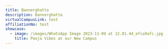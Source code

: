 ```yaml
---
title: Bannerghatta
description: Bannerghatta
virtualCampusLink: test
affiliationNo: test
showcase:
  - image: /images/WhatsApp Image 2023-11-09 at 12.01.44_efca9afc.jpg
    title: Pooja Vibes at our New Campus
---
```


